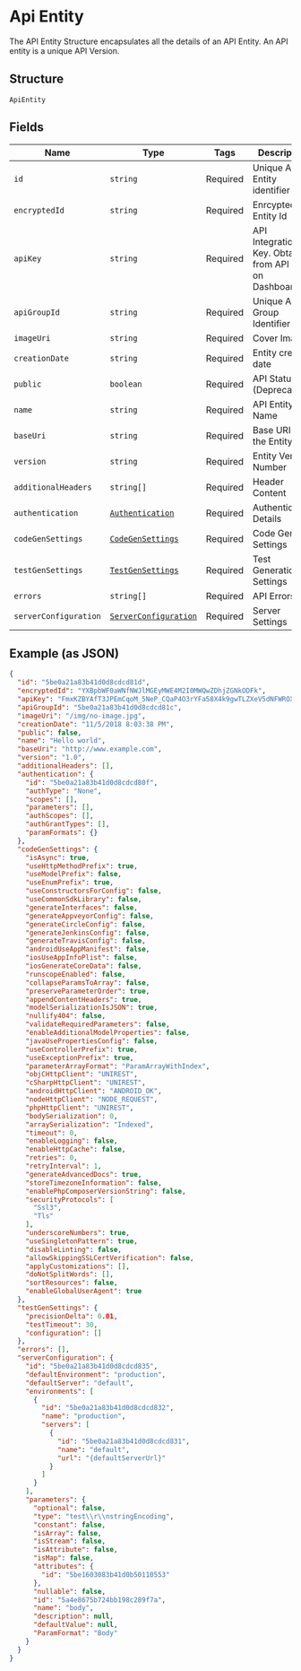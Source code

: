 
# Api Entity

The API Entity Structure encapsulates all the details of an API Entity. An API entity is a unique API Version.

## Structure

`ApiEntity`

## Fields

| Name | Type | Tags | Description |
|  --- | --- | --- | --- |
| `id` | `string` | Required | Unique API Entity identifier |
| `encryptedId` | `string` | Required | Enrcypted API Entity Id |
| `apiKey` | `string` | Required | API Integration Key. Obtain from API Card on Dashboard. |
| `apiGroupId` | `string` | Required | Unique API Group Identifier |
| `imageUri` | `string` | Required | Cover Image |
| `creationDate` | `string` | Required | Entity creation date |
| `public` | `boolean` | Required | API Status (Deprecated) |
| `name` | `string` | Required | API Entity  Name |
| `baseUri` | `string` | Required | Base URI for the Entity |
| `version` | `string` | Required | Entity Version Number |
| `additionalHeaders` | `string[]` | Required | Header Content |
| `authentication` | [`Authentication`](/doc/models/authentication.md) | Required | Authentication Details |
| `codeGenSettings` | [`CodeGenSettings`](/doc/models/code-gen-settings.md) | Required | Code Gen Settings |
| `testGenSettings` | [`TestGenSettings`](/doc/models/test-gen-settings.md) | Required | Test Generation Settings |
| `errors` | `string[]` | Required | API Errors |
| `serverConfiguration` | [`ServerConfiguration`](/doc/models/server-configuration.md) | Required | Server Settings |

## Example (as JSON)

```json
{
  "id": "5be0a21a83b41d0d8cdcd81d",
  "encryptedId": "YXBpbWF0aWNfNWJlMGEyMWE4M2I0MWQwZDhjZGNkODFk",
  "apiKey": "FmxKZBYAfT3JPEmCqoM_5NeP_CQaP4O3rYFa58X4k9gwTLZXeV5dNFWROXQ2IdVd",
  "apiGroupId": "5be0a21a83b41d0d8cdcd81c",
  "imageUri": "/img/no-image.jpg",
  "creationDate": "11/5/2018 8:03:38 PM",
  "public": false,
  "name": "Hello world",
  "baseUri": "http://www.example.com",
  "version": "1.0",
  "additionalHeaders": [],
  "authentication": {
    "id": "5be0a21a83b41d0d8cdcd80f",
    "authType": "None",
    "scopes": [],
    "parameters": [],
    "authScopes": [],
    "authGrantTypes": [],
    "paramFormats": {}
  },
  "codeGenSettings": {
    "isAsync": true,
    "useHttpMethodPrefix": true,
    "useModelPrefix": false,
    "useEnumPrefix": true,
    "useConstructorsForConfig": false,
    "useCommonSdkLibrary": false,
    "generateInterfaces": false,
    "generateAppveyorConfig": false,
    "generateCircleConfig": false,
    "generateJenkinsConfig": false,
    "generateTravisConfig": false,
    "androidUseAppManifest": false,
    "iosUseAppInfoPlist": false,
    "iosGenerateCoreData": false,
    "runscopeEnabled": false,
    "collapseParamsToArray": false,
    "preserveParameterOrder": true,
    "appendContentHeaders": true,
    "modelSerializationIsJSON": true,
    "nullify404": false,
    "validateRequiredParameters": false,
    "enableAdditionalModelProperties": false,
    "javaUsePropertiesConfig": false,
    "useControllerPrefix": true,
    "useExceptionPrefix": true,
    "parameterArrayFormat": "ParamArrayWithIndex",
    "objCHttpClient": "UNIREST",
    "cSharpHttpClient": "UNIREST",
    "androidHttpClient": "ANDROID_OK",
    "nodeHttpClient": "NODE_REQUEST",
    "phpHttpClient": "UNIREST",
    "bodySerialization": 0,
    "arraySerialization": "Indexed",
    "timeout": 0,
    "enableLogging": false,
    "enableHttpCache": false,
    "retries": 0,
    "retryInterval": 1,
    "generateAdvancedDocs": true,
    "storeTimezoneInformation": false,
    "enablePhpComposerVersionString": false,
    "securityProtocols": [
      "Ssl3",
      "Tls"
    ],
    "underscoreNumbers": true,
    "useSingletonPattern": true,
    "disableLinting": false,
    "allowSkippingSSLCertVerification": false,
    "applyCustomizations": [],
    "doNotSplitWords": [],
    "sortResources": false,
    "enableGlobalUserAgent": true
  },
  "testGenSettings": {
    "precisionDelta": 0.01,
    "testTimeout": 30,
    "configuration": []
  },
  "errors": [],
  "serverConfiguration": {
    "id": "5be0a21a83b41d0d8cdcd835",
    "defaultEnvironment": "production",
    "defaultServer": "default",
    "environments": [
      {
        "id": "5be0a21a83b41d0d8cdcd832",
        "name": "production",
        "servers": [
          {
            "id": "5be0a21a83b41d0d8cdcd831",
            "name": "default",
            "url": "{defaultServerUrl}"
          }
        ]
      }
    ],
    "parameters": {
      "optional": false,
      "type": "test\\r\\nstringEncoding",
      "constant": false,
      "isArray": false,
      "isStream": false,
      "isAttribute": false,
      "isMap": false,
      "attributes": {
        "id": "5be1603083b41d0b50110553"
      },
      "nullable": false,
      "id": "5a4e8675b724bb198c289f7a",
      "name": "body",
      "description": null,
      "defaultValue": null,
      "ParamFormat": "Body"
    }
  }
}
```

